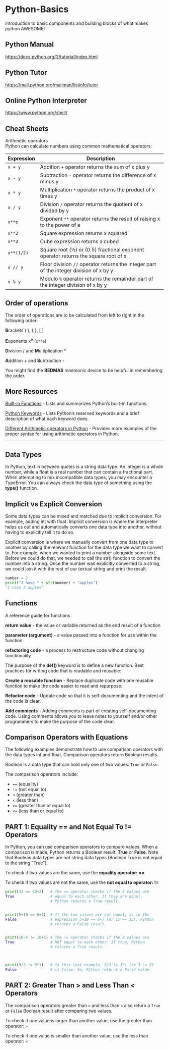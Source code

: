 # Python-Basics
introduction to basic components and building blocks of what makes python AWESOME!

## Python Manual
https://docs.python.org/3/tutorial/index.html

## Python Tutor
https://mail.python.org/mailman/listinfo/tutor

## Online Python Interpreter
https://www.python.org/shell/

## Cheat Sheets
Arithmetic operators  
Python can calculate numbers using common mathematical operators:  

| Expression | Description                                                                                     |
|------------|-------------------------------------------------------------------------------------------------|
| `x + y`    | Addition `+` operator returns the sum of x plus y                                               |
| `x - y`    | Subtraction `-` operator returns the difference of x minus y                                     |
| `x * y`    | Multiplication `*` operator returns the product of x times y                                     |
| `x / y`    | Division `/` operator returns the quotient of x divided by y                                     |
| `x**e`     | Exponent `**` operator returns the result of raising x to the power of e                        |
| `x**2`     | Square expression returns x squared                                                             |
| `x**3`     | Cube expression returns x cubed                                                                 |
| `x**(1/2)` | Square root (½) or (0.5) fractional exponent operator returns the square root of x               |
| `x // y`   | Floor division `//` operator returns the integer part of the integer division of x by y          |
| `x % y`    | Modulo `%` operator returns the remainder part of the integer division of x by y                 |

## Order of operations
The order of operations are to be calculated from left to right in the following order:  

**B**rackets ( ), { }, [ ]

**E**xponents x<sup>e</sup> (`x**e`)

**D**ivision / and **M**ultiplication *

**A**ddition + and **S**ubtraction -    

 You might find the **BEDMAS** mnemonic device to be helpful in remembering the order.   

## More Resources  

[Built-in Functions](https://docs.python.org/3/library/functions.html) - Lists and summarizes Python’s built-in functions.  

[Python Keywords](https://www.w3schools.com/python/python_ref_keywords.asp) - Lists Python’s reserved keywords and a brief description of what each keyword does.  

[Different Arithmetic operators in Python](https://flexiple.com/python/arithmetic-operators-in-python) - Provides more examples of the proper syntax for using arithmetic operators in Python.

---
## Data Types
In Python, text in between quotes is a string data type. An integer is a whole number, while a float is a real number that can contain a fractional part. When attempting to mix incompatible data types, you may encounter a TypeError. You can always check the data type of something using the **type()** function.

## Implicit vs Explicit Conversion
Some data types can be mixed and matched due to implicit conversion. For example, adding int with float. Implicit conversion is where the interpreter helps us out and automatically converts one data type into another, without having to explicitly tell it to do so.

Explicit conversion is where we manually convert from one data type to another by calling the relevant function for the data type we want to convert to. For example, when we wanted to print a number alongside some text. Before we could do that, we needed to call the str() function to convert the number into a string. Once the number was explicitly converted to a string, we could join it with the rest of our textual string and print the result.  

```python
number = 2
print("I have " + str(number) + "apples")
"I have 2 apples"
```
## Functions
A reference guide for functions

**return value** - the value or variable returned as the end result of a function

**parameter (argument)** -  a value passed into a function for use within the function

**refactoring code** - a process to restructure code without changing functionality

The purpose of the **def()** keyword is to define a new function. Best practices for writing code that is readable and reusable:

**Create a reusable function** - Replace duplicate code with one reusable function to make the code easier to read and repurpose.

**Refactor code** - Update code so that it is self-documenting and the intent of the code is clear.

**Add comments** - Adding comments is part of creating self-documenting code. Using comments allows you to leave notes to yourself and/or other programmers to make the purpose of the code clear.

## Comparison Operators with Equations
The following examples demonstrate how to use comparison operators with the data types int and float. Comparison operators return Boolean results. 

Boolean is a data type that can hold only one of two values: `True` or `False`.  

The comparison operators include: 

- `==` (equality)
- `!=` (not equal to)
- `>` (greater than)
- `<` (less than)
- `>=` (greater than or equal to)
- `<=` (less than or equal to)
 

## PART 1: Equality == and Not Equal To != Operators
In Python, you can use comparison operators to compare values. When a comparison is made, Python returns a Boolean result: **True** or **False**. Note that Boolean data types are not string data types (Boolean True is not equal to the string "True").  

To check if two values are the same, use the **equality operator: ==**

To check if two values are not the same, use the **not equal to operator: !=**

```python
print(32 == 30+2)   # The == operator checks if the 2 values are 
True                # equal to each other. If they are equal, 
                    # Python returns a True result.


print(5+10 == 6+7)  # If the two values are not equal, as in the
False               # expression 5+10 == 6+7 (or 15 == 13), Python          
                    # returns a False result.


print(10-4 != 10+4) # The != operator checks if the 2 values are
True                # NOT equal to each other. If true, Python              
                    # returns a True result. 



print(9/3 != 3*1)   # In this last example, 9/3 != 3*1 (or 3 != 3)
False               # is false. So, Python returns a False value.
```
## PART 2: Greater Than > and Less Than < Operators
The comparison operators greater than `>` and less than `<` also return a `True` or `False` Boolean result after comparing two values.

To check if one value is larger than another value, use the greater than operator: `>` 

To check if one value is smaller than another value, use the less than operator: `<` 

